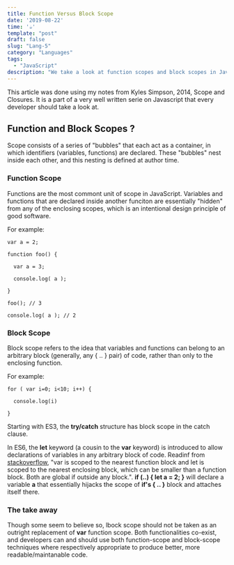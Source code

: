 ```yaml
---
title: Function Versus Block Scope
date: '2019-08-22'
time: '☕️'
template: "post"
draft: false
slug: "Lang-5"
category: "Languages"
tags:
  - "JavaScript"
description: "We take a look at function scopes and block scopes in JavaScript with Kyle Simpson."
---
```


This article was done using my notes from Kyles Simpson, 2014, Scope and Closures. It is a part of a very well written serie on Javascript that every developer should take a look at.

## Function and Block Scopes ?

Scope consists of a series of "bubbles" that each act as a container, in which identifiers (variables, functions) are declared. These "bubbles" nest inside each other, and this nesting is defined at author time.

### Function Scope

Functions are the most commont unit of scope in JavaScript. Variables and functions that are declared inside another funciton are essentially "hidden" from any of the enclosing scopes, which is an intentional design principle of good software.

For example:

```
var a = 2;

function foo() {

  var a = 3;

  console.log( a );

}

foo(); // 3

console.log( a ); // 2

```

### Block Scope

Block scope refers to the idea that variables and functions can belong to an arbitrary block (generally, any { .. } pair) of code, rather than only to the enclosing function.

For example:

```
for ( var i=0; i<10; i++) {

  console.log(i)

}

```

Starting with ES3, the **try/catch** structure has block scope in the catch clause.

In ES6, the **let** keyword (a cousin to the **var** keyword) is introduced to allow declarations of variables in any arbitrary block of code. Readinf from [stackoverflow](https://stackoverflow.com/questions/762011/whats-the-difference-between-using-let-and-var), "var is scoped to the nearest function block and let is scoped to the nearest enclosing block, which can be smaller than a function block. Both are global if outside any block.". **if (..) { let a = 2; }** will declare a variable **a** that essentially hijacks the scope of **if's { .. }** block and attaches itself there.

### The take away

Though some seem to believe so, lbock scope should not be taken as an outright replacement of **var** function scope. Both functionalities co-exist, and developers can and should use both function-scope and block-scope techniques where respectively appropriate to produce better, more readable/maintanable code.
